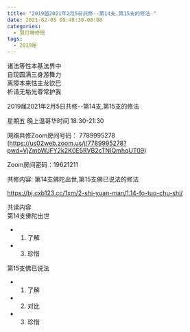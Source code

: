 ```yaml
---
title: "2019届2021年2月5日共修--第14支,第15支的修法 "
date: 2021-02-05 09:48:38-08:00
categories:
  - 慧灯禅修班
tags:
  - 2019届
---
```

诸法等性本基法界中  
自现圆满三身游舞力  
离障本来怙主龙钦巴  
祈请无垢光尊常护我  

2019届2021年2月5日共修--第14支,第15支的修法 

星期五 晚上温哥华时间 18:30-21:30  

网络共修Zoom房间号码： 7789995278 (<https://us02web.zoom.us/j/7789995278?pwd=VjZmbWJFY2k2K0E5RVB2cTNIQmhqUT09>)

Zoom房间密码：19621211

共修内容: 第14支佛陀出世,第15支佛已说法的修法              

<https://bj.cxb123.cc/1xm/2-shi-yuan-man/1.14-fo-tuo-chu-shi/>

共读内容  
第14支佛陀出世
- 1. 了解  
- 3. 珍惜 

第15支佛已说法
- 1. 了解 
- 2. 对比 
- 3. 珍惜 

